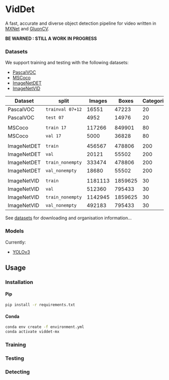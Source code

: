 # VidDet
A fast, accurate and diverse object detection pipeline for video written
in [MXNet](https://mxnet.apache.org/) and [GluonCV](https://gluon-cv.mxnet.io/).

**BE WARNED : STILL A WORK IN PROGRESS**

### Datasets

We support training and testing with the following datasets:
- [PascalVOC](http://host.robots.ox.ac.uk/pascal/VOC/voc2012/index.html#devkit)
- [MSCoco](http://cocodataset.org/#download)
- [ImageNetDET](http://image-net.org/challenges/LSVRC/2017/download-images-1p39.php)
- [ImageNetVID](http://bvisionweb1.cs.unc.edu/ILSVRC2017/download-videos-1p39.php)


| Dataset     |       split      |  Images |  Boxes  | Categories |
|-------------|------------------|---------|---------|------------|
| PascalVOC   | `trainval 07+12` |   16551 |   47223 |         20 |
| PascalVOC   |     `test 07`    |    4952 |   14976 |         20 |
|             |                  |         |         |            |
| MSCoco      |    `train 17`    |  117266 |  849901 |         80 |
| MSCoco      |     `val 17`     |    5000 |   36828 |         80 |
|             |                  |         |         |            |
| ImageNetDET |     `train`      |  456567 |  478806 |        200 |
| ImageNetDET |       `val`      |   20121 |   55502 |        200 |
| ImageNetDET | `train_nonempty` |  333474 |  478806 |        200 |
| ImageNetDET |  `val_nonempty`  |   18680 |   55502 |        200 |
|             |                  |         |         |            |
| ImageNetVID |     `train`      | 1181113 | 1859625 |         30 |
| ImageNetVID |       `val`      |  512360 |  795433 |         30 |
| ImageNetVID | `train_nonempty` | 1142945 | 1859625 |         30 |
| ImageNetVID |  `val_nonempty`  |  492183 |  795433 |         30 |


See [datasets](/datasets/) for downloading and organisation information...

### Models
Currently:
- [YOLOv3](https://pjreddie.com/media/files/papers/YOLOv3.pdf)


## Usage

### Installation

#### Pip

```bash
pip install -r requirements.txt
```

#### Conda

```bash
conda env create -f environment.yml
conda activate viddet-mx
```

### Training

### Testing

### Detecting